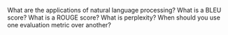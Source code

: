 What are the applications of natural language processing?
What is a BLEU score?
What is a ROUGE score?
What is perplexity?
When should you use one evaluation metric over another?